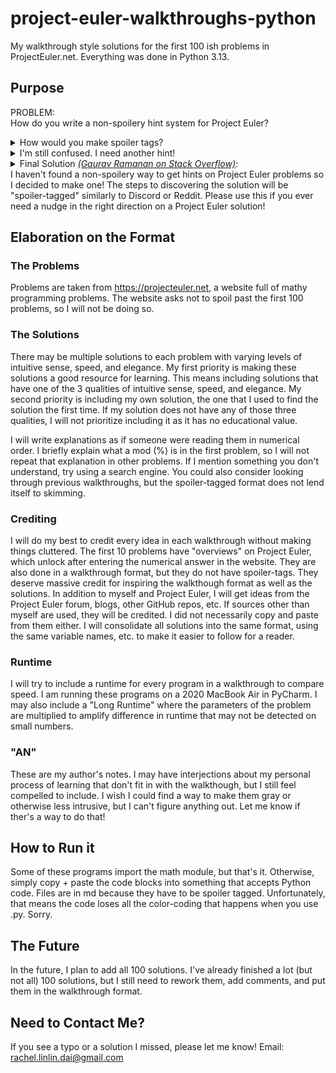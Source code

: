 # project-euler-walkthroughs-python
My walkthrough style solutions for the first 100 ish problems in ProjectEuler.net. Everything was done in Python 3.13.

## Purpose
PROBLEM: <br>
How do you write a non-spoilery hint system for Project Euler?
<details> 
  <summary>How would you make spoiler tags? </summary>
   Try html.
</details>
<details> 
  <summary>I'm still confused. I need another hint! </summary>
   Use the < details > tag and the < summary > tag.
</details>
<details> 
  <summary>Final Solution <cite
      ><a href="https://stackoverflow.com/questions/32814161/how-to-make-spoiler-text-in-github-wiki-pages"
        >(Gaurav Ramanan on Stack Overflow)</a
      ></cite
    >:</summary>
   Edit this file and check the code.<br>
   Runtime: n/a<br>
   (AN: Thanks for reading this!)
</details>I haven't found a non-spoilery way to get hints on Project Euler problems so I decided to make one! The steps to discovering the solution will be "spoiler-tagged" similarly to Discord or Reddit. Please use this if you ever need a nudge in the right direction on a Project Euler solution!

## Elaboration on the Format
### The Problems
Problems are taken from https://projecteuler.net, a website full of mathy programming problems. The website asks not to spoil past the first 100 problems, so I will not be doing so. 

### The Solutions
There may be multiple solutions to each problem with varying levels of intuitive sense, speed, and elegance. My first priority is making these solutions a good resource for learning. This means including solutions that have one of the 3 qualities of intuitive sense, speed, and elegance. My second priority is including my own solution, the one that I used to find the solution the first time. If my solution does not have any of those three qualities, I will not prioritize including it as it has no educational value. 

I will write explanations as if someone were reading them in numerical order. I briefly explain what a mod (%) is in the first problem, so I will not repeat that explanation in other problems. If I mention something you don't understand, try using a search engine. You could also consider looking through previous walkthroughs, but the spoiler-tagged format does not lend itself to skimming.

### Crediting

I will do my best to credit every idea in each walkthrough without making things cluttered. The first 10 problems have "overviews" on Project Euler, which unlock after entering the numerical answer in the website. They are also done in a walkthrough format, but they do not have spoiler-tags. They deserve massive credit for inspiring the walkthough format as well as the solutions. In addition to myself and Project Euler, I will get ideas from the Project Euler forum, blogs, other GitHub repos, etc. If sources other than myself are used, they will be credited. I did not necessarily copy and paste from them either. I will consolidate all solutions into the same format, using the same variable names, etc. to make it easier to follow for a reader.

### Runtime

I will try to include a runtime for every program in a walkthrough to compare speed. I am running these programs on a 2020 MacBook Air in PyCharm. I may also include a "Long Runtime" where the parameters of the problem are multiplied to amplify difference in runtime that may not be detected on small numbers. 

### "AN"

These are my author's notes. I may have interjections about my personal process of learning that don't fit in with the walkthough, but I still feel compelled to include. I wish I could find a way to make them gray or otherwise less intrusive, but I can't figure anything out. Let me know if ther's a way to do that!

## How to Run it

Some of these programs import the math module, but that's it. Otherwise, simply copy + paste the code blocks into something that accepts Python code. Files are in md because they have to be spoiler tagged. Unfortunately, that means the code loses all the color-coding that happens when you use .py. Sorry.

## The Future

In the future, I plan to add all 100 solutions. I've already finished a lot (but not all) 100 solutions, but I still need to rework them, add comments, and put them in the walkthrough format.

## Need to Contact Me?

If you see a typo or a solution I missed, please let me know! Email: rachel.linlin.dai@gmail.com
